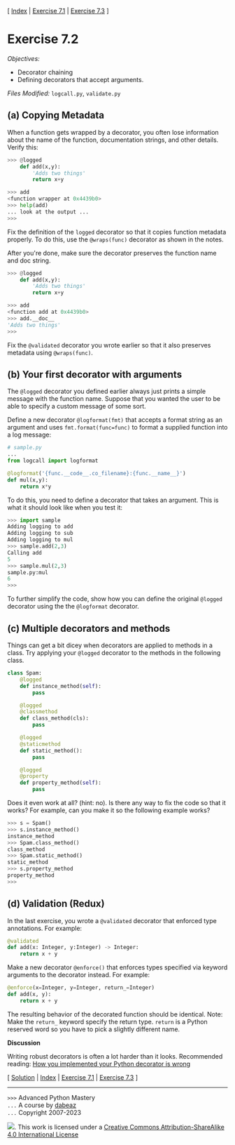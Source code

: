 \[ [Index](index.md) | [Exercise 7.1](ex7_1.md) | [Exercise 7.3](ex7_3.md) \]

# Exercise 7.2

*Objectives:*

- Decorator chaining
- Defining decorators that accept arguments.

*Files Modified:* `logcall.py`, `validate.py`

## (a) Copying Metadata

When a function gets wrapped by a decorator, you often lose
information about the name of the function, documentation strings, and
other details.  Verify this:

```python
>>> @logged
    def add(x,y):
        'Adds two things'
        return x+y

>>> add
<function wrapper at 0x4439b0>
>>> help(add)
... look at the output ...
>>>
```

Fix the definition of the `logged` decorator so that it copies
function metadata properly.  To do this, use the `@wraps(func)`
decorator as shown in the notes.

After you're done, make sure the decorator preserves the function name
and doc string.

```python
>>> @logged
    def add(x,y):
        'Adds two things'
        return x+y

>>> add
<function add at 0x4439b0>
>>> add.__doc__
'Adds two things'
>>>
```

Fix the `@validated` decorator you wrote earlier so that it also preserves
metadata using `@wraps(func)`.

## (b) Your first decorator with arguments

The `@logged` decorator you defined earlier always just
prints a simple message with the function name.
Suppose that you wanted the user to be able to specify a 
custom message of some sort.

Define a new decorator `@logformat(fmt)` that accepts
a format string as an argument and uses `fmt.format(func=func)` to
format a supplied function into a log message:

```python
# sample.py
...
from logcall import logformat

@logformat('{func.__code__.co_filename}:{func.__name__}')
def mul(x,y):
    return x*y
```

To do this, you need to define a decorator that takes an argument.
This is what it should look like when you test it:

```python
>>> import sample
Adding logging to add
Adding logging to sub
Adding logging to mul
>>> sample.add(2,3)
Calling add
5
>>> sample.mul(2,3)
sample.py:mul
6
>>>
```

To further simplify the code, show how you can define the original `@logged` decorator
using the the `@logformat` decorator. 

## (c) Multiple decorators and methods

Things can get a bit dicey when decorators are applied to methods in a
class.  Try applying your `@logged` decorator to the methods in the
following class.

```python
class Spam:
    @logged
    def instance_method(self):
        pass

    @logged
    @classmethod
    def class_method(cls):
        pass

    @logged
    @staticmethod
    def static_method():
        pass

    @logged
    @property
    def property_method(self):
        pass
```

Does it even work at all? (hint: no). Is there any way to fix the code so
that it works?  For example, can you make it so the following example
works?

```python
>>> s = Spam()
>>> s.instance_method()
instance_method
>>> Spam.class_method()
class_method
>>> Spam.static_method()
static_method
>>> s.property_method
property_method
>>>
```

## (d) Validation (Redux)

In the last exercise, you wrote a `@validated` decorator that enforced
type annotations. For example:

```python
@validated
def add(x: Integer, y:Integer) -> Integer:
    return x + y
```

Make a new decorator `@enforce()` that enforces types specified
via keyword arguments to the decorator instead.  For example:

```python
@enforce(x=Integer, y=Integer, return_=Integer)
def add(x, y):
    return x + y
```

The resulting behavior of the decorated function should be identical.
Note: Make the `return_` keyword specify the return type.  `return` is
a Python reserved word so you have to pick a slightly different name.


**Discussion**

Writing robust decorators is often a lot harder than it looks.
Recommended reading: [How you implemented your Python decorator is wrong](https://github.com/GrahamDumpleton/wrapt/blob/develop/blog/01-how-you-implemented-your-python-decorator-is-wrong.md)

\[ [Solution](soln7_2.md) | [Index](index.md) | [Exercise 7.1](ex7_1.md) | [Exercise 7.3](ex7_3.md) \]

----
`>>>` Advanced Python Mastery  
`...` A course by [dabeaz](https://www.dabeaz.com)  
`...` Copyright 2007-2023  

![](https://i.creativecommons.org/l/by-sa/4.0/88x31.png). This work is licensed under a [Creative Commons Attribution-ShareAlike 4.0 International License](http://creativecommons.org/licenses/by-sa/4.0/)
